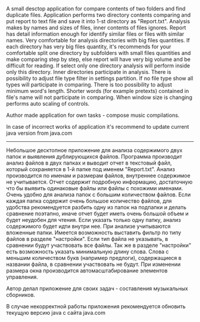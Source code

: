 A small desctop application for compare contents of two folders and find duplicate files.
Application performs two directory contents comparing and put report to text file 
and save it into 1-st directory as "Report.txt".
Analysis makes by names and sizes of files, inner contents of files ignores.
Report has detail information enough for identify similar files or files with similar names.
Very comfortable for analysis directories with big files quantities. If each directory has very big files quantity, 
it's recommends for your comfortable split one directory by subfolders with small files quantities and make comparing 
step by step, else report will have very big volume and be difficult for reading.
If select only one directory analysis will perform inside only this directory.
Inner directories participate in analysis.
There is possibility to adjust file type filter in settings partition. If no file type show all types will participate 
in comparing. There is too possibility to adjust minimum word's length. Shorter words (for example pretexts) contained 
in file's name will not participate in comparing.
When window size is changing performs auto scaling of controls. 

Author made application for own tasks - compose music compilations.

In case of incorrect works of application it's recommend to update current java version from java.com

-----------------------------------------------------------------------------------------------------------------------

Небольшое десктопное приложение для анализа содержимого двух папок и выявления дублирующихся файлов.
Программа производит анализ файлов в двух папках и выводит отчет в текстовый файл, 
который сохраняется в 1-й папке под именем "Report.txt".
Анализ производится по именам и размерам файлов, внутреннее содержимое не учитывается.
Отчет содержит подробную информацию, достаточную что бы выявить одинаковые файлы или файлы с похожими именами.
Очень удобно для анализа папок с большим количеством файлов. Если каждая папка содержит очень большое количество файлов,
для удобства рекомендуется разбить одну из папок на подпапки и делать сравнение поэтапно,
иначе отчет будет иметь очень большой объем и будет неудобен для чтения.
Если указать только одну папку, анализ содержимого будет идти внутри нее.
При анализе учитываются вложенные папки.
Имеется возможность выставить фильтр по типу файлов в разделе "настройки". Если тип файла не указывать, 
в сравнении будут участвовать все файлы. Так же в разделе "настройки" есть возможность указать минимальную длину слова.
Слова с меньшим количеством букв (например предлоги), содержащиеся в названии файла, в сравнении участвовать не будут.
При изменении размера окна производится автомасштабирование элементов управления.

Автор делал приложение для своих задач - составления музыкальных сборников.

В случае некорректной работы приложения рекомендуется обновить текущую версию java с сайта java.com
